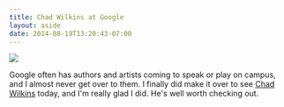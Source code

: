 ```yaml
---
title: Chad Wilkins at Google
layout: aside
date: 2014-08-19T13:20:43-07:00
---
```


<img src="chad-wilkins.jpg">

Google often has authors and artists coming to speak or play on campus, and I almost never get over
to them.  I finally did make it over to see [Chad Wilkins][] today, and I'm really glad I did.  He's
well worth checking out.

[Chad Wilkins]: http://chadwilkinsmusic.com/
